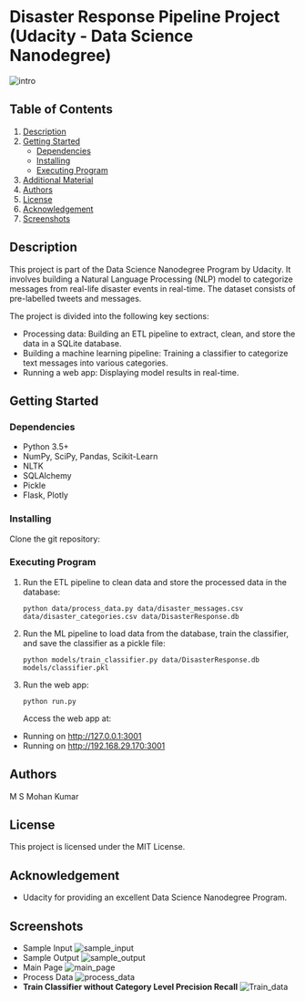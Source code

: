 # Disaster Response Pipeline Project (Udacity - Data Science Nanodegree)

![intro](https://github.com/msmohankumar/Disaster_Response_App/assets/153971484/1af397f7-7751-4353-b9be-0d0948c30ee6)



## Table of Contents
1. [Description](#description)
2. [Getting Started](#getting-started)
    - [Dependencies](#dependencies)
    - [Installing](#installing)
    - [Executing Program](#executing-program)
3. [Additional Material](#additional-material)
4. [Authors](#authors)
5. [License](#license)
6. [Acknowledgement](#acknowledgement)
7. [Screenshots](#screenshots)

## Description
This project is part of the Data Science Nanodegree Program by Udacity. It involves building a Natural Language Processing (NLP) model to categorize messages from real-life disaster events in real-time. The dataset consists of pre-labelled tweets and messages.

The project is divided into the following key sections:
- Processing data: Building an ETL pipeline to extract, clean, and store the data in a SQLite database.
- Building a machine learning pipeline: Training a classifier to categorize text messages into various categories.
- Running a web app: Displaying model results in real-time.

## Getting Started

### Dependencies
- Python 3.5+
- NumPy, SciPy, Pandas, Scikit-Learn
- NLTK
- SQLAlchemy
- Pickle
- Flask, Plotly

### Installing
Clone the git repository:


### Executing Program
1. Run the ETL pipeline to clean data and store the processed data in the database:
    ```
    python data/process_data.py data/disaster_messages.csv data/disaster_categories.csv data/DisasterResponse.db
    ```

2. Run the ML pipeline to load data from the database, train the classifier, and save the classifier as a pickle file:
    ```
    python models/train_classifier.py data/DisasterResponse.db models/classifier.pkl
    ```

3. Run the web app:
    ```
    python run.py
    ```
   Access the web app at:
 * Running on http://127.0.0.1:3001
 * Running on http://192.168.29.170:3001


## Authors
M S Mohan Kumar

## License
This project is licensed under the MIT License.

## Acknowledgement
- Udacity for providing an excellent Data Science Nanodegree Program.
  

## Screenshots
- Sample Input
  ![sample_input](https://github.com/msmohankumar/Disaster_Response_App/assets/153971484/f0275d3d-ed81-40f2-8943-2ee55dd9e28d)
- Sample Output
![sample_output](https://github.com/msmohankumar/Disaster_Response_App/assets/153971484/cb90b6d5-7a22-45d9-94a8-2d6d5e179500)
- Main Page
![main_page](https://github.com/msmohankumar/Disaster_Response_App/assets/153971484/8b1b8e8d-b3d7-453f-9035-18f595093604)
- Process Data
  ![process_data](https://github.com/msmohankumar/Disaster_Response_App/assets/153971484/365a9206-45ee-46a9-986f-0b61d4da132c)
- **Train Classifier without Category Level Precision Recall**
  ![Train_data](https://github.com/msmohankumar/Disaster_Response_App/assets/153971484/46599e89-c691-4b94-8a16-e58ee410d43c)

